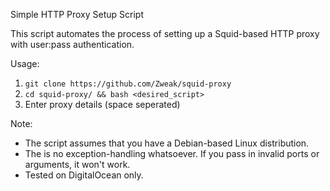 Simple HTTP Proxy Setup Script

This script automates the process of setting up a Squid-based HTTP proxy with user:pass authentication. 

Usage:

1. `git clone https://github.com/Zweak/squid-proxy`
2. `cd squid-proxy/ && bash <desired_script>`
3. Enter proxy details (space seperated)

Note:
- The script assumes that you have a Debian-based Linux distribution.
- The is no exception-handling whatsoever. If you pass in invalid ports or arguments, it won't work.
- Tested on DigitalOcean only.

